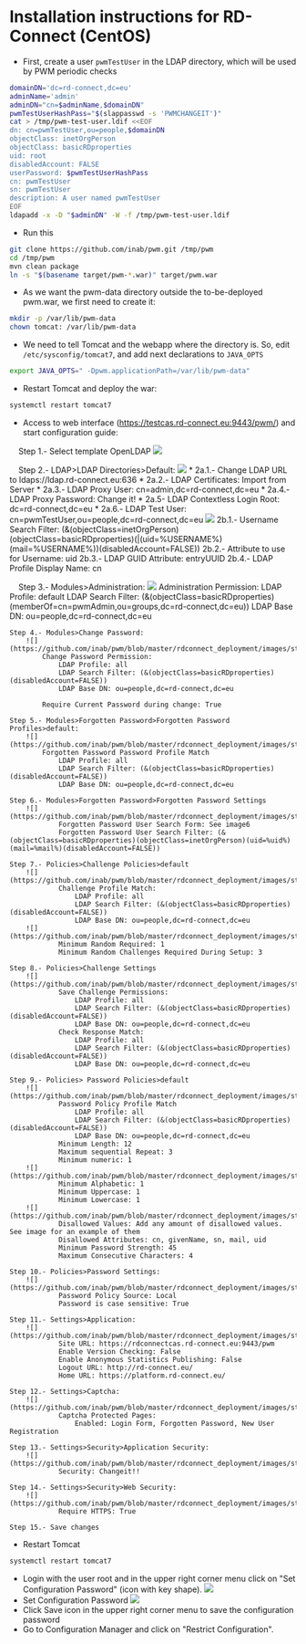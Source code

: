 Installation instructions for RD-Connect (CentOS)
=====

* First, create a user `pwmTestUser` in the LDAP directory, which will be used by PWM periodic checks

```bash
domainDN='dc=rd-connect,dc=eu'
adminName='admin'
adminDN="cn=$adminName,$domainDN"
pwmTestUserHashPass="$(slappasswd -s 'PWMCHANGEIT')"
cat > /tmp/pwm-test-user.ldif <<EOF
dn: cn=pwmTestUser,ou=people,$domainDN
objectClass: inetOrgPerson
objectClass: basicRDproperties
uid: root
disabledAccount: FALSE
userPassword: $pwmTestUserHashPass
cn: pwmTestUser
sn: pwmTestUser
description: A user named pwmTestUser
EOF
ldapadd -x -D "$adminDN" -W -f /tmp/pwm-test-user.ldif
```

* Run this
```bash
git clone https://github.com/inab/pwm.git /tmp/pwm
cd /tmp/pwm
mvn clean package
ln -s "$(basename target/pwm-*.war)" target/pwm.war
```
* As we want the pwm-data directory outside the to-be-deployed pwm.war, we first need to create it:
```bash
mkdir -p /var/lib/pwm-data
chown tomcat: /var/lib/pwm-data
```

* We need to tell Tomcat and the webapp where the directory is. So, edit `/etc/sysconfig/tomcat7`, and add next declarations to `JAVA_OPTS`
```bash
export JAVA_OPTS=" -Dpwm.applicationPath=/var/lib/pwm-data"
```

* Restart Tomcat and deploy the war:
```bash
systemctl restart tomcat7
```

* Access to web interface (https://testcas.rd-connect.eu:9443/pwm/) and start configuration guide:

    Step 1.- Select template OpenLDAP 
		![](https://github.com/inab/pwm/blob/master/rdconnect_deployment/images/step1.png)
		
    Step 2.- LDAP>LDAP Directories>Default:
		![](https://github.com/inab/pwm/blob/master/rdconnect_deployment/images/step2a.png)
			* 2a.1.- Change LDAP URL to ldaps://ldap.rd-connect.eu:636
			* 2a.2.- LDAP Certificates: Import from Server
			* 2a.3.- LDAP Proxy User: cn=admin,dc=rd-connect,dc=eu
			* 2a.4.- LDAP Proxy Password: Change it!
			* 2a.5- LDAP Contextless Login Root: dc=rd-connect,dc=eu
			* 2a.6.- LDAP Test User: cn=pwmTestUser,ou=people,dc=rd-connect,dc=eu
		![](https://github.com/inab/pwm/blob/master/rdconnect_deployment/images/step2b.png)
			2b.1.- Username Search Filter: (&(objectClass=inetOrgPerson)(objectClass=basicRDproperties)(|(uid=%USERNAME%)(mail=%USERNAME%))(disabledAccount=FALSE))
			2b.2.- Attribute to use for Username: uid
			2b.3.- LDAP GUID Attribute: entryUUID
			2b.4.- LDAP Profile Display Name: cn
			
    Step 3.- Modules>Administration:
		![](https://github.com/inab/pwm/blob/master/rdconnect_deployment/images/step3.png)
			Administration Permission:
				LDAP Profile: default
				LDAP Search Filter: (&(objectClass=basicRDproperties)(memberOf=cn=pwmAdmin,ou=groups,dc=rd-connect,dc=eu))
				LDAP Base DN: ou=people,dc=rd-connect,dc=eu
	
	Step 4.- Modules>Change Password:
		![](https://github.com/inab/pwm/blob/master/rdconnect_deployment/images/step4.png)
			Change Password Permission:
				LDAP Profile: all
				LDAP Search Filter: (&(objectClass=basicRDproperties)(disabledAccount=FALSE))
				LDAP Base DN: ou=people,dc=rd-connect,dc=eu
				
			Require Current Password during change: True
	
	Step 5.- Modules>Forgotten Password>Forgotten Password Profiles>default:
		![](https://github.com/inab/pwm/blob/master/rdconnect_deployment/images/step5.png)
			Forgotten Password Password Profile Match
				LDAP Profile: all
				LDAP Search Filter: (&(objectClass=basicRDproperties)(disabledAccount=FALSE))
				LDAP Base DN: ou=people,dc=rd-connect,dc=eu
	
	Step 6.- Modules>Forgotten Password>Forgotten Password Settings
		![](https://github.com/inab/pwm/blob/master/rdconnect_deployment/images/step6.png)
				Forgotten Password User Search Form: See image6
				Forgotten Password User Search Filter: (&(objectClass=basicRDproperties)(objectClass=inetOrgPerson)(uid=%uid%)(mail=%mail%)(disabledAccount=FALSE))
				
	Step 7.- Policies>Challenge Policies>default
		![](https://github.com/inab/pwm/blob/master/rdconnect_deployment/images/step7a.png)
				Challenge Profile Match:
					LDAP Profile: all
					LDAP Search Filter: (&(objectClass=basicRDproperties)(disabledAccount=FALSE))
				    LDAP Base DN: ou=people,dc=rd-connect,dc=eu
		![](https://github.com/inab/pwm/blob/master/rdconnect_deployment/images/step7b.png)
				Minimum Random Required: 1
				Minimum Random Challenges Required During Setup: 3
	
	Step 8.- Policies>Challenge Settings
		![](https://github.com/inab/pwm/blob/master/rdconnect_deployment/images/step8.png)
				Save Challenge Permissions:
					LDAP Profile: all
					LDAP Search Filter: (&(objectClass=basicRDproperties)(disabledAccount=FALSE))
					LDAP Base DN: ou=people,dc=rd-connect,dc=eu
				Check Response Match:
					LDAP Profile: all
					LDAP Search Filter: (&(objectClass=basicRDproperties)(disabledAccount=FALSE))
					LDAP Base DN: ou=people,dc=rd-connect,dc=eu
	
	Step 9.- Policies> Password Policies>default
		![](https://github.com/inab/pwm/blob/master/rdconnect_deployment/images/step9a.png)
				Password Policy Profile Match
					LDAP Profile: all
					LDAP Search Filter: (&(objectClass=basicRDproperties)(disabledAccount=FALSE))
					LDAP Base DN: ou=people,dc=rd-connect,dc=eu
				Minimum Length: 12
				Maximum sequential Repeat: 3
				Minimum numeric: 1
		![](https://github.com/inab/pwm/blob/master/rdconnect_deployment/images/step9b.png)
				Minimum Alphabetic: 1
				Minimum Uppercase: 1
				Minimum Lowercase: 1
		![](https://github.com/inab/pwm/blob/master/rdconnect_deployment/images/step9c.png)
				Disallowed Values: Add any amount of disallowed values. See image for an example of them
				Disallowed Attributes: cn, givenName, sn, mail, uid
				Minimum Password Strength: 45
				Maximum Consecutive Characters: 4
	
	Step 10.- Policies>Password Settings:
		![](https://github.com/inab/pwm/blob/master/rdconnect_deployment/images/step10.png)
				Password Policy Source: Local
				Password is case sensitive: True
				
	Step 11.- Settings>Application:
		![](https://github.com/inab/pwm/blob/master/rdconnect_deployment/images/step11.png)
				Site URL: https://rdconnectcas.rd-connect.eu:9443/pwm
				Enable Version Checking: False
				Enable Anonymous Statistics Publishing: False
				Logout URL: http://rd-connect.eu/
				Home URL: https://platform.rd-connect.eu/
	
	Step 12.- Settings>Captcha:
		![](https://github.com/inab/pwm/blob/master/rdconnect_deployment/images/step12.png)
				Captcha Protected Pages:
					Enabled: Login Form, Forgotten Password, New User Registration
	
	Step 13.- Settings>Security>Application Security:
		![](https://github.com/inab/pwm/blob/master/rdconnect_deployment/images/step13.png)
				Security: Changeit!!
					
	Step 14.- Settings>Security>Web Security:
		![](https://github.com/inab/pwm/blob/master/rdconnect_deployment/images/step14.png)
				Require HTTPS: True
    
    Step 15.- Save changes 	

* Restart Tomcat
```bash
systemctl restart tomcat7
```
* Login with the user root and in the upper right corner menu click on "Set Configuration Password" (icon with key shape).
    ![](https://github.com/inab/pwm/blob/master/rdconnect_deployment/images/step15.png)
* Set Configuration Password
    ![](https://github.com/inab/pwm/blob/master/rdconnect_deployment/images/step16.png)
* Click Save icon in the upper right corner menu to save the configuration password
* Go to Configuration Manager and click on "Restrict Configuration".
